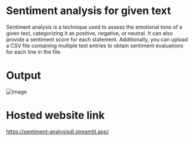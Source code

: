 # Sentiment analysis for given text
Sentiment analysis is a technique used to assess the emotional tone of a given text, categorizing it as positive, negative, or neutral. It can also provide a sentiment score for each statement. Additionally, you can upload a CSV file containing multiple text entries to obtain sentiment evaluations for each line in the file.
# Output
![image](https://github.com/user-attachments/assets/319ca31e-01d8-4922-a360-4574ca304017)
# Hosted website link
https://sentiment-analysisdl.streamlit.app/
